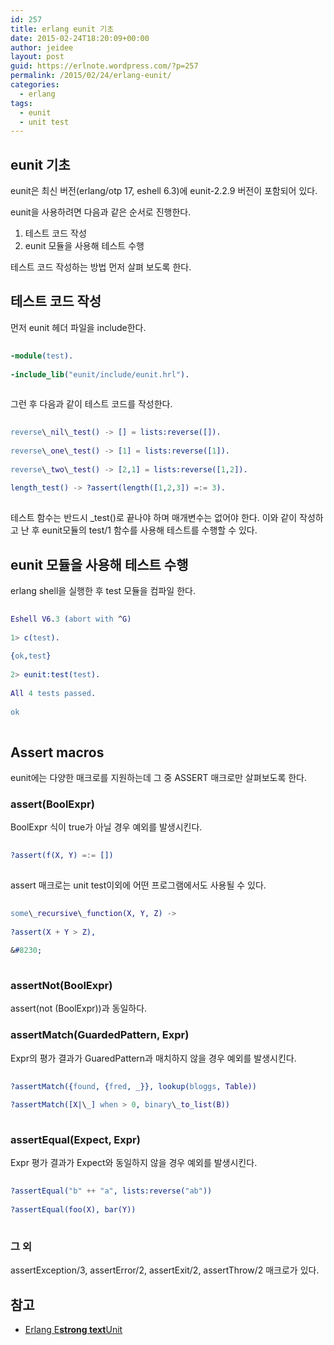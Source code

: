 ```yaml
---
id: 257
title: erlang eunit 기초
date: 2015-02-24T18:20:09+00:00
author: jeidee
layout: post
guid: https://erlnote.wordpress.com/?p=257
permalink: /2015/02/24/erlang-eunit/
categories:
  - erlang
tags:
  - eunit
  - unit test
---
```

## eunit 기초

eunit은 최신 버전(erlang/otp 17, eshell 6.3)에 eunit-2.2.9 버전이 포함되어 있다.
  
eunit을 사용하려면 다음과 같은 순서로 진행한다.

  1. 테스트 코드 작성
  2. eunit 모듈을 사용해 테스트 수행

테스트 코드 작성하는 방법 먼저 살펴 보도록 한다.

## 테스트 코드 작성

먼저 eunit 헤더 파일을 include한다.

```erlang
  
-module(test).
  
-include_lib("eunit/include/eunit.hrl").
  
```

그런 후 다음과 같이 테스트 코드를 작성한다.

```erlang
  
reverse\_nil\_test() -> [] = lists:reverse([]).
  
reverse\_one\_test() -> [1] = lists:reverse([1]).
  
reverse\_two\_test() -> [2,1] = lists:reverse([1,2]).
  
length_test() -> ?assert(length([1,2,3]) =:= 3).
  
```

테스트 함수는 반드시 _test()로 끝나야 하며 매개변수는 없어야 한다. 이와 같이 작성하고 난 후 eunit모듈의 test/1 함수를 사용해 테스트를 수행할 수 있다.

## eunit 모듈을 사용해 테스트 수행

erlang shell을 실행한 후 test 모듈을 컴파일 한다.

```erlang
  
Eshell V6.3 (abort with ^G)
  
1> c(test).
  
{ok,test}
  
2> eunit:test(test).
    
All 4 tests passed.
  
ok
  
```

## Assert macros

eunit에는 다양한 매크로를 지원하는데 그 중 ASSERT 매크로만 살펴보도록 한다.

### assert(BoolExpr)

BoolExpr 식이 true가 아닐 경우 예외를 발생시킨다.

```erlang
  
?assert(f(X, Y) =:= [])
  
```

assert 매크로는 unit test이외에 어떤 프로그램에서도 사용될 수 있다.

```erlang
  
some\_recursive\_function(X, Y, Z) ->
      
?assert(X + Y > Z),
      
&#8230;
  
```

### assertNot(BoolExpr)

assert(not (BoolExpr))과 동일하다.

### assertMatch(GuardedPattern, Expr)

Expr의 평가 결과가 GuaredPattern과 매치하지 않을 경우 예외를 발생시킨다.

```erlang
  
?assertMatch({found, {fred, _}}, lookup(bloggs, Table))
  
?assertMatch([X|\_] when > 0, binary\_to_list(B))
  
```

### assertEqual(Expect, Expr)

Expr 평가 결과가 Expect와 동일하지 않을 경우 예외를 발생시킨다.

```erlang
  
?assertEqual("b" ++ "a", lists:reverse("ab"))
  
?assertEqual(foo(X), bar(Y))
  
```

### 그 외

assertException/3, assertError/2, assertExit/2, assertThrow/2 매크로가 있다.

## 참고

  * [Erlang E**strong text**Unit](http://www.erlang.org/doc/apps/eunit/chapter.html)
